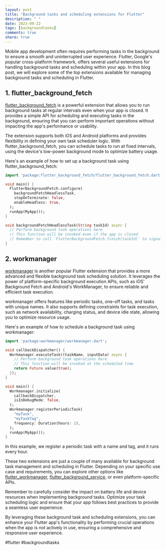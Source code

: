 ```yaml
---
layout: post
title: "Background tasks and scheduling extensions for Flutter"
description: " "
date: 2023-09-22
tags: [backgroundtasks]
comments: true
share: true
---
```


Mobile app development often requires performing tasks in the background to ensure a smooth and uninterrupted user experience. Flutter, Google's popular cross-platform framework, offers several useful extensions for handling background tasks and scheduling within your app. In this blog post, we will explore some of the top extensions available for managing background tasks and scheduling in Flutter.

## 1. flutter_background_fetch

[flutter_background_fetch](https://pub.dev/packages/flutter_background_fetch) is a powerful extension that allows you to run background tasks at regular intervals even when your app is closed. It provides a simple API for scheduling and executing tasks in the background, ensuring that you can perform important operations without impacting the app's performance or usability.

The extension supports both iOS and Android platforms and provides flexibility in defining your own task scheduler logic. With flutter_background_fetch, you can schedule tasks to run at fixed intervals, using the device's low-power background mode to optimize battery usage.

Here's an example of how to set up a background task using flutter_background_fetch:

```dart
import 'package:flutter_background_fetch/flutter_background_fetch.dart';

void main() {
  FlutterBackgroundFetch.configure(
    backgroundFetchHeadlessTask,
    stopOnTerminate: false,
    enableHeadless: true,
  );
  runApp(MyApp());
}

void backgroundFetchHeadlessTask(String taskId) async {
  // Perform background task operations here
  // This function will be invoked even if the app is closed
  // Remember to call `FlutterBackgroundFetch.finish(taskId)` to signal completion
}
```

## 2. workmanager

[workmanager](https://pub.dev/packages/workmanager) is another popular Flutter extension that provides a more advanced and flexible background task scheduling solution. It leverages the power of platform-specific background execution APIs, such as iOS' Background Fetch and Android's WorkManager, to ensure reliable and efficient task execution.

workmanager offers features like periodic tasks, one-off tasks, and tasks with unique names. It also supports defining constraints for task execution, such as network availability, charging status, and device idle state, allowing you to optimize resource usage.

Here's an example of how to schedule a background task using workmanager:

```dart
import 'package:workmanager/workmanager.dart';

void callbackDispatcher() {
  Workmanager.executeTask((taskName, inputData) async {
    // Perform background task operations here
    // This function will be invoked at the scheduled time
    return Future.value(true);
  });
}

void main() {
  Workmanager.initialize(
    callbackDispatcher,
    isInDebugMode: false,
  );
  Workmanager.registerPeriodicTask(
    "myTask",
    "myTaskTag",
    frequency: Duration(hours: 1),
  );
  runApp(MyApp());
}
```

In this example, we register a periodic task with a name and tag, and it runs every hour.

These two extensions are just a couple of many available for background task management and scheduling in Flutter. Depending on your specific use case and requirements, you can explore other options like [flutter_workmanager](https://pub.dev/packages/flutter_workmanager), [flutter_background_service](https://pub.dev/packages/flutter_background_service), or even platform-specific APIs.

Remember to carefully consider the impact on battery life and device resources when implementing background tasks. Optimize your task scheduling logic and ensure that your app follows best practices to provide a seamless user experience.

By leveraging these background task and scheduling extensions, you can enhance your Flutter app's functionality by performing crucial operations when the app is not actively in use, ensuring a comprehensive and responsive user experience.

#flutter #backgroundtasks